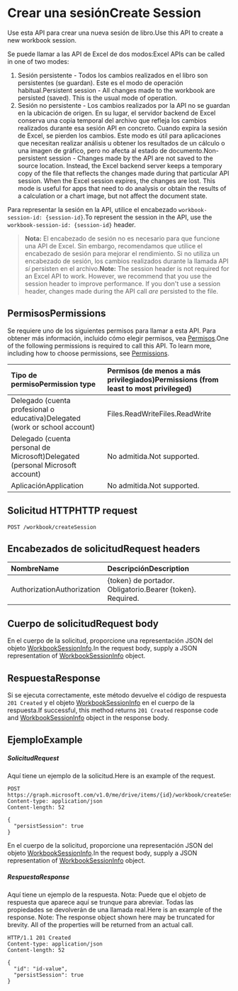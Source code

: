 # <a name="create-session"></a><span data-ttu-id="1efb5-101">Crear una sesión</span><span class="sxs-lookup"><span data-stu-id="1efb5-101">Create Session</span></span>

<span data-ttu-id="1efb5-102">Use esta API para crear una nueva sesión de libro.</span><span class="sxs-lookup"><span data-stu-id="1efb5-102">Use this API to create a new workbook session.</span></span> 

<span data-ttu-id="1efb5-103">Se puede llamar a las API de Excel de dos modos:</span><span class="sxs-lookup"><span data-stu-id="1efb5-103">Excel APIs can be called in one of two modes:</span></span> 

1. <span data-ttu-id="1efb5-p101">Sesión persistente - Todos los cambios realizados en el libro son persistentes (se guardan). Este es el modo de operación habitual.</span><span class="sxs-lookup"><span data-stu-id="1efb5-p101">Persistent session - All changes made to the workbook are persisted (saved). This is the usual mode of operation.</span></span> 
2. <span data-ttu-id="1efb5-p102">Sesión no persistente - Los cambios realizados por la API no se guardan en la ubicación de origen. En su lugar, el servidor backend de Excel conserva una copia temporal del archivo que refleja los cambios realizados durante esa sesión API en concreto. Cuando expira la sesión de Excel, se pierden los cambios. Este modo es útil para aplicaciones que necesitan realizar análisis u obtener los resultados de un cálculo o una imagen de gráfico, pero no afecta al estado de documento.</span><span class="sxs-lookup"><span data-stu-id="1efb5-p102">Non-persistent session - Changes made by the API are not saved to the source location. Instead, the Excel backend server keeps a temporary copy of the file that reflects the changes made during that particular API session. When the Excel session expires, the changes are lost. This mode is useful for apps that need to do analysis or obtain the results of a calculation or a chart image, but not affect the document state.</span></span>   

<span data-ttu-id="1efb5-110">Para representar la sesión en la API, utilice el encabezado `workbook-session-id: {session-id}`.</span><span class="sxs-lookup"><span data-stu-id="1efb5-110">To represent the session in the API, use the `workbook-session-id: {session-id}` header.</span></span> 

><span data-ttu-id="1efb5-p103">**Nota:** El encabezado de sesión no es necesario para que funcione una API de Excel. Sin embargo, recomendamos que utilice el encabezado de sesión para mejorar el rendimiento. Si no utiliza un encabezado de sesión, los cambios realizados durante la llamada API _sí_ persisten en el archivo.</span><span class="sxs-lookup"><span data-stu-id="1efb5-p103">**Note:** The session header is not required for an Excel API to work. However, we recommend that you use the session header to improve performance. If you don't use a session header, changes made during the API call _are_ persisted to the file.</span></span>  

## <a name="permissions"></a><span data-ttu-id="1efb5-114">Permisos</span><span class="sxs-lookup"><span data-stu-id="1efb5-114">Permissions</span></span>
<span data-ttu-id="1efb5-p104">Se requiere uno de los siguientes permisos para llamar a esta API. Para obtener más información, incluido cómo elegir permisos, vea [Permisos](../../../concepts/permissions_reference.md).</span><span class="sxs-lookup"><span data-stu-id="1efb5-p104">One of the following permissions is required to call this API. To learn more, including how to choose permissions, see [Permissions](../../../concepts/permissions_reference.md).</span></span>

|<span data-ttu-id="1efb5-117">Tipo de permiso</span><span class="sxs-lookup"><span data-stu-id="1efb5-117">Permission type</span></span>      | <span data-ttu-id="1efb5-118">Permisos (de menos a más privilegiados)</span><span class="sxs-lookup"><span data-stu-id="1efb5-118">Permissions (from least to most privileged)</span></span>              |
|:--------------------|:---------------------------------------------------------|
|<span data-ttu-id="1efb5-119">Delegado (cuenta profesional o educativa)</span><span class="sxs-lookup"><span data-stu-id="1efb5-119">Delegated (work or school account)</span></span> | <span data-ttu-id="1efb5-120">Files.ReadWrite</span><span class="sxs-lookup"><span data-stu-id="1efb5-120">Files.ReadWrite</span></span>    |
|<span data-ttu-id="1efb5-121">Delegado (cuenta personal de Microsoft)</span><span class="sxs-lookup"><span data-stu-id="1efb5-121">Delegated (personal Microsoft account)</span></span> | <span data-ttu-id="1efb5-122">No admitida.</span><span class="sxs-lookup"><span data-stu-id="1efb5-122">Not supported.</span></span>    |
|<span data-ttu-id="1efb5-123">Aplicación</span><span class="sxs-lookup"><span data-stu-id="1efb5-123">Application</span></span> | <span data-ttu-id="1efb5-124">No admitida.</span><span class="sxs-lookup"><span data-stu-id="1efb5-124">Not supported.</span></span> |

## <a name="http-request"></a><span data-ttu-id="1efb5-125">Solicitud HTTP</span><span class="sxs-lookup"><span data-stu-id="1efb5-125">HTTP request</span></span>
<!-- { "blockType": "ignored" } -->
```http
POST /workbook/createSession

```
## <a name="request-headers"></a><span data-ttu-id="1efb5-126">Encabezados de solicitud</span><span class="sxs-lookup"><span data-stu-id="1efb5-126">Request headers</span></span>
| <span data-ttu-id="1efb5-127">Nombre</span><span class="sxs-lookup"><span data-stu-id="1efb5-127">Name</span></span>       | <span data-ttu-id="1efb5-128">Descripción</span><span class="sxs-lookup"><span data-stu-id="1efb5-128">Description</span></span>|
|:---------------|:----------|
| <span data-ttu-id="1efb5-129">Authorization</span><span class="sxs-lookup"><span data-stu-id="1efb5-129">Authorization</span></span>  | <span data-ttu-id="1efb5-p105">{token} de portador. Obligatorio.</span><span class="sxs-lookup"><span data-stu-id="1efb5-p105">Bearer {token}. Required.</span></span> |

## <a name="request-body"></a><span data-ttu-id="1efb5-132">Cuerpo de solicitud</span><span class="sxs-lookup"><span data-stu-id="1efb5-132">Request body</span></span>
<span data-ttu-id="1efb5-133">En el cuerpo de la solicitud, proporcione una representación JSON del objeto [WorkbookSessionInfo](../resources/workbooksessioninfo.md).</span><span class="sxs-lookup"><span data-stu-id="1efb5-133">In the request body, supply a JSON representation of [WorkbookSessionInfo](../resources/workbooksessioninfo.md) object.</span></span>

## <a name="response"></a><span data-ttu-id="1efb5-134">Respuesta</span><span class="sxs-lookup"><span data-stu-id="1efb5-134">Response</span></span>

<span data-ttu-id="1efb5-135">Si se ejecuta correctamente, este método devuelve el código de respuesta `201 Created` y el objeto [WorkbookSessionInfo](../resources/workbooksessioninfo.md) en el cuerpo de la respuesta.</span><span class="sxs-lookup"><span data-stu-id="1efb5-135">If successful, this method returns `201 Created` response code and [WorkbookSessionInfo](../resources/workbooksessioninfo.md) object in the response body.</span></span>

## <a name="example"></a><span data-ttu-id="1efb5-136">Ejemplo</span><span class="sxs-lookup"><span data-stu-id="1efb5-136">Example</span></span>
##### <a name="request"></a><span data-ttu-id="1efb5-137">Solicitud</span><span class="sxs-lookup"><span data-stu-id="1efb5-137">Request</span></span>
<span data-ttu-id="1efb5-138">Aquí tiene un ejemplo de la solicitud.</span><span class="sxs-lookup"><span data-stu-id="1efb5-138">Here is an example of the request.</span></span>
<!-- {
  "blockType": "request",
  "name": "create_excel_session"
}-->
```http
POST https://graph.microsoft.com/v1.0/me/drive/items/{id}/workbook/createSession
Content-type: application/json
Content-length: 52

{
  "persistSession": true
}
```
<span data-ttu-id="1efb5-139">En el cuerpo de la solicitud, proporcione una representación JSON del objeto [WorkbookSessionInfo](../resources/workbooksessioninfo.md).</span><span class="sxs-lookup"><span data-stu-id="1efb5-139">In the request body, supply a JSON representation of [WorkbookSessionInfo](../resources/workbooksessioninfo.md) object.</span></span>

##### <a name="response"></a><span data-ttu-id="1efb5-140">Respuesta</span><span class="sxs-lookup"><span data-stu-id="1efb5-140">Response</span></span>
<span data-ttu-id="1efb5-p106">Aquí tiene un ejemplo de la respuesta. Nota: Puede que el objeto de respuesta que aparece aquí se trunque para abreviar. Todas las propiedades se devolverán de una llamada real.</span><span class="sxs-lookup"><span data-stu-id="1efb5-p106">Here is an example of the response. Note: The response object shown here may be truncated for brevity. All of the properties will be returned from an actual call.</span></span>
<!-- {
  "blockType": "response",
  "truncated": true,
  "@odata.type": "microsoft.graph.workbookSessionInfo"
} -->
```http
HTTP/1.1 201 Created
Content-type: application/json
Content-length: 52

{
  "id": "id-value",
  "persistSession": true
}
```

